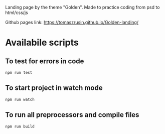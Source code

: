 
Landing page by the theme "Golden". Made to practice coding from psd to html/css/js

Github pages link: https://tomaszrusin.github.io/Golden-landing/

# Availabile scripts

## To test for errors in code
```npm run test```

## To start project in watch mode 
```npm run watch```

## To run all preprocessors and compile files 
```npm run build```
